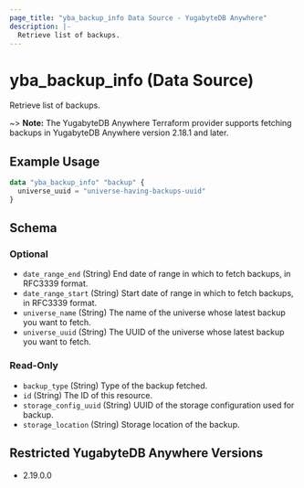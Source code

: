 ```yaml
---
page_title: "yba_backup_info Data Source - YugabyteDB Anywhere"
description: |-
  Retrieve list of backups.
---
```


# yba_backup_info (Data Source)

Retrieve list of backups.

~> **Note:** The YugabyteDB Anywhere Terraform provider supports fetching backups in YugabyteDB Anywhere version 2.18.1 and later.

## Example Usage

```terraform
data "yba_backup_info" "backup" {
  universe_uuid = "universe-having-backups-uuid"
}
```

<!-- schema generated by tfplugindocs -->
## Schema

### Optional

- `date_range_end` (String) End date of range in which to fetch backups, in RFC3339 format.
- `date_range_start` (String) Start date of range in which to fetch backups, in RFC3339 format.
- `universe_name` (String) The name of the universe whose latest backup you want to fetch.
- `universe_uuid` (String) The UUID of the universe whose latest backup you want to fetch.

### Read-Only

- `backup_type` (String) Type of the backup fetched.
- `id` (String) The ID of this resource.
- `storage_config_uuid` (String) UUID of the storage configuration used for backup.
- `storage_location` (String) Storage location of the backup.

## Restricted YugabyteDB Anywhere Versions

- 2.19.0.0

